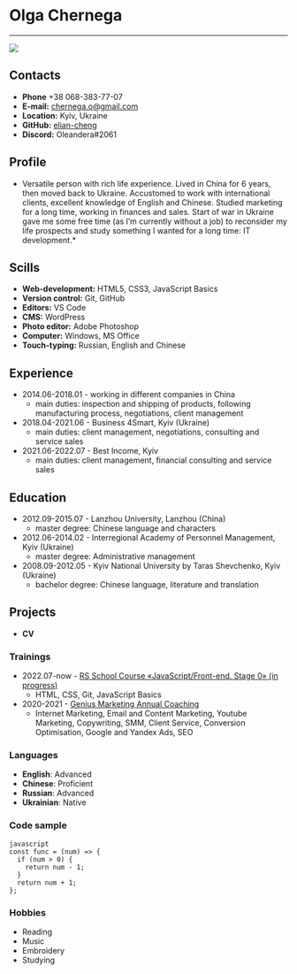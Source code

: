 # Olga Chernega
***
![](https://github.com/elian-cheng/rsschool-cv/blob/gh-pages/ava%201454.jpg?raw=true)
## Contacts
* **Phone** +38 068-383-77-07
* **E-mail:** chernega.o@gmail.com
* **Location:** Kyiv, Ukraine
* **GitHub:** [elian-cheng](https://github.com/elian-cheng)
* **Discord:** Oleandera#2061
## Profile
* Versatile person with rich life experience. Lived in China for 6 years, then moved back to Ukraine. Accustomed to work with international clients, excellent knowledge of English and Chinese. Studied marketing for a long time, working in finances and sales. Start of war in Ukraine gave me some free time (as I’m currently without a job) to reconsider my life prospects and study something I wanted for a long time: IT development.*
## Scills
* **Web-development:** HTML5, CSS3, JavaScript Basics
* **Version control:** Git, GitHub
* **Editors:** VS Code
* **CMS:** WordPress
* **Photo editor:** Adobe Photoshop
* **Computer:** Windows, MS Office
* **Touch-typing:** Russian, English and Chinese
## Experience
* 2014.06-2018.01 - working in different companies in China
    * main duties: inspection and shipping of products, following manufacturing process, negotiations, client management
* 2018.04-2021.06 - Business 4Smart, Kyiv (Ukraine)
    * main duties: client management, negotiations, consulting and service sales
* 2021.06-2022.07 - Best Income, Kyiv
    * main duties: client management, financial consulting and service sales
## Education
* 2012.09-2015.07 - Lanzhou University, Lanzhou (China)
    * master degree: Chinese language and characters
* 2012.06-2014.02 - Interregional Academy of Personnel Management, Kyiv (Ukraine)
    * master degree: Administrative management
* 2008.09-2012.05 - Kyiv National University by Taras Shevchenko, Kyiv (Ukraine)
    * bachelor degree: Chinese language, literature and translation
## Projects
* **CV**
### Trainings
* 2022.07-now - [RS School Course «JavaScript/Front-end. Stage 0» (in progress)](https://wearecommunity.io/events/js-stage0-rs-2022q2)
    * HTML, CSS, Git, JavaScript Basics
* 2020-2021 - [Genius Marketing Annual Coaching](https://geniusmarketing.me/coaching/new/index_reserve.html)
    * Internet Marketing, Email and Content Marketing, Youtube Marketing, Copywriting, SMM, Client Service, Conversion Optimisation, Google and Yandex Ads, SEO
### Languages
* **English**: Advanced
* **Chinese**: Proficient
* **Russian**: Advanced
* **Ukrainian**: Native
### Code sample
```
javascript
const func = (num) => {
  if (num > 0) {
    return num - 1;
  }
  return num + 1;
};
```
### Hobbies
* Reading
* Music
* Embroidery
* Studying